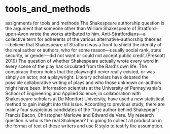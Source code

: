 # tools_and_methods
assignments for tools and methods 
The Shakespeare authorship question is the argument that someone other than William Shakespeare of Stratford-upon-Avon wrote the works attributed to him. Anti-Stratfordians—a collective term for adherents of the various alternative-authorship theories—believe that Shakespeare of Stratford was a front to shield the identity of the real author or authors, who for some reason—usually social rank, state security, or gender—did not want or could not accept public credit.(Prescott 2010)
The question of whether Shakespeare actually wrote every word in every scene of the play has circulated from the Bard's own life. The conspiracy theory holds that the playwright never really existed, or was simply an actor, not a playwright. Literary scholars have debated the possible collaborative writing of plays and who those unknown co-authors might have been.
Information scientists at the University of Pennsylvania's School of Engineering and Applied Science, in collaboration with Shakespeare scholars at De Montfort University, have used a new statistical method to gain insight into this issue.
According to previous study, there are mainly four suspicious candidates of the “true author behind Shakepear": Francis Bacon, Christopher Marlowe and Edward de Vere.
My research question is who is the real Shakepear?
I'm going to collect all production in the format of text of these writers and use R stylo to testify the assumption.
